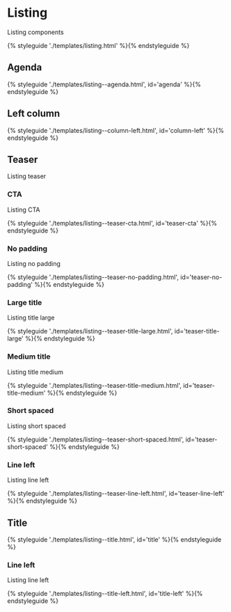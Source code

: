 # Listing

Listing components

{% styleguide './templates/listing.html' %}{% endstyleguide %}

## Agenda

{% styleguide './templates/listing--agenda.html', id='agenda' %}{% endstyleguide %}

## Left column

{% styleguide './templates/listing--column-left.html', id='column-left' %}{% endstyleguide %}

## Teaser

Listing teaser

### CTA

Listing CTA

{% styleguide './templates/listing--teaser-cta.html', id='teaser-cta' %}{% endstyleguide %}

### No padding

Listing no padding

{% styleguide './templates/listing--teaser-no-padding.html', id='teaser-no-padding' %}{% endstyleguide %}

### Large title

Listing title large

{% styleguide './templates/listing--teaser-title-large.html', id='teaser-title-large' %}{% endstyleguide %}

### Medium title

Listing title medium

{% styleguide './templates/listing--teaser-title-medium.html', id='teaser-title-medium' %}{% endstyleguide %}

### Short spaced

Listing short spaced

{% styleguide './templates/listing--teaser-short-spaced.html', id='teaser-short-spaced' %}{% endstyleguide %}

### Line left

Listing line left

{% styleguide './templates/listing--teaser-line-left.html', id='teaser-line-left' %}{% endstyleguide %}

## Title

{% styleguide './templates/listing--title.html', id='title' %}{% endstyleguide %}

### Line left

Listing line left

{% styleguide './templates/listing--title-left.html', id='title-left' %}{% endstyleguide %}
